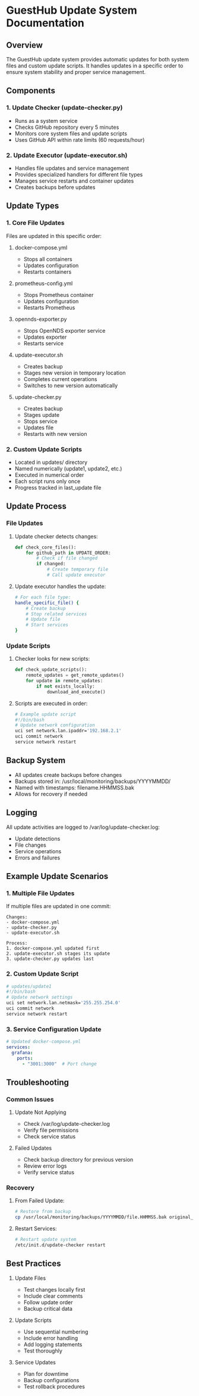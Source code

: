 # GuestHub Update System Documentation

## Overview
The GuestHub update system provides automatic updates for both system files and custom update scripts. It handles updates in a specific order to ensure system stability and proper service management.

## Components

### 1. Update Checker (update-checker.py)
- Runs as a system service
- Checks GitHub repository every 5 minutes
- Monitors core system files and update scripts
- Uses GitHub API within rate limits (60 requests/hour)

### 2. Update Executor (update-executor.sh)
- Handles file updates and service management
- Provides specialized handlers for different file types
- Manages service restarts and container updates
- Creates backups before updates

## Update Types

### 1. Core File Updates
Files are updated in this specific order:
1. docker-compose.yml
   - Stops all containers
   - Updates configuration
   - Restarts containers

2. prometheus-config.yml
   - Stops Prometheus container
   - Updates configuration
   - Restarts Prometheus

3. opennds-exporter.py
   - Stops OpenNDS exporter service
   - Updates exporter
   - Restarts service

4. update-executor.sh
   - Creates backup
   - Stages new version in temporary location
   - Completes current operations
   - Switches to new version automatically

5. update-checker.py
   - Creates backup
   - Stages update
   - Stops service
   - Updates file
   - Restarts with new version

### 2. Custom Update Scripts
- Located in updates/ directory
- Named numerically (update1, update2, etc.)
- Executed in numerical order
- Each script runs only once
- Progress tracked in last_update file

## Update Process

### File Updates
1. Update checker detects changes:
   ```python
   def check_core_files():
       for github_path in UPDATE_ORDER:
           # Check if file changed
           if changed:
               # Create temporary file
               # Call update executor
   ```

2. Update executor handles the update:
   ```bash
   # For each file type:
   handle_specific_file() {
       # Create backup
       # Stop related services
       # Update file
       # Start services
   }
   ```

### Update Scripts
1. Checker looks for new scripts:
   ```python
   def check_update_scripts():
       remote_updates = get_remote_updates()
       for update in remote_updates:
           if not exists_locally:
               download_and_execute()
   ```

2. Scripts are executed in order:
   ```bash
   # Example update script
   #!/bin/bash
   # Update network configuration
   uci set network.lan.ipaddr='192.168.2.1'
   uci commit network
   service network restart
   ```

## Backup System
- All updates create backups before changes
- Backups stored in: /usr/local/monitoring/backups/YYYYMMDD/
- Named with timestamps: filename.HHMMSS.bak
- Allows for recovery if needed

## Logging
All update activities are logged to /var/log/update-checker.log:
- Update detections
- File changes
- Service operations
- Errors and failures

## Example Update Scenarios

### 1. Multiple File Updates
If multiple files are updated in one commit:
```
Changes:
- docker-compose.yml
- update-checker.py
- update-executor.sh

Process:
1. docker-compose.yml updated first
2. update-executor.sh stages its update
3. update-checker.py updates last
```

### 2. Custom Update Script
```bash
# updates/update1
#!/bin/bash
# Update network settings
uci set network.lan.netmask='255.255.254.0'
uci commit network
service network restart
```

### 3. Service Configuration Update
```yaml
# Updated docker-compose.yml
services:
  grafana:
    ports:
      - "3001:3000"  # Port change
```

## Troubleshooting

### Common Issues
1. Update Not Applying
   - Check /var/log/update-checker.log
   - Verify file permissions
   - Check service status

2. Failed Updates
   - Check backup directory for previous version
   - Review error logs
   - Verify service status

### Recovery
1. From Failed Update:
   ```bash
   # Restore from backup
   cp /usr/local/monitoring/backups/YYYYMMDD/file.HHMMSS.bak original_location
   ```

2. Restart Services:
   ```bash
   # Restart update system
   /etc/init.d/update-checker restart
   ```

## Best Practices

1. Update Files
   - Test changes locally first
   - Include clear comments
   - Follow update order
   - Backup critical data

2. Update Scripts
   - Use sequential numbering
   - Include error handling
   - Add logging statements
   - Test thoroughly

3. Service Updates
   - Plan for downtime
   - Backup configurations
   - Test rollback procedures

